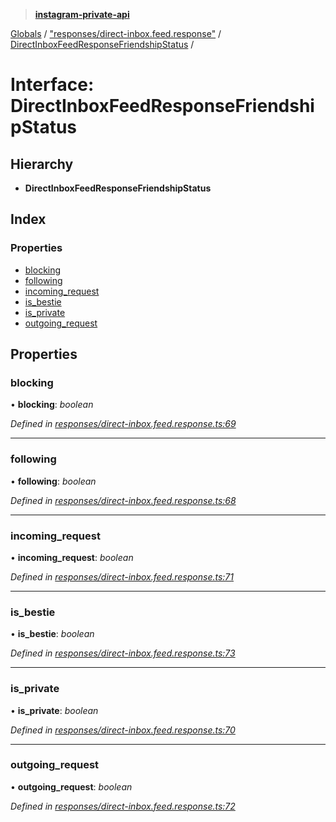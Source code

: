 > **[instagram-private-api](../README.md)**

[Globals](../globals.md) / ["responses/direct-inbox.feed.response"](../modules/_responses_direct_inbox_feed_response_.md) / [DirectInboxFeedResponseFriendshipStatus](_responses_direct_inbox_feed_response_.directinboxfeedresponsefriendshipstatus.md) /

# Interface: DirectInboxFeedResponseFriendshipStatus

## Hierarchy

* **DirectInboxFeedResponseFriendshipStatus**

## Index

### Properties

* [blocking](_responses_direct_inbox_feed_response_.directinboxfeedresponsefriendshipstatus.md#blocking)
* [following](_responses_direct_inbox_feed_response_.directinboxfeedresponsefriendshipstatus.md#following)
* [incoming_request](_responses_direct_inbox_feed_response_.directinboxfeedresponsefriendshipstatus.md#incoming_request)
* [is_bestie](_responses_direct_inbox_feed_response_.directinboxfeedresponsefriendshipstatus.md#is_bestie)
* [is_private](_responses_direct_inbox_feed_response_.directinboxfeedresponsefriendshipstatus.md#is_private)
* [outgoing_request](_responses_direct_inbox_feed_response_.directinboxfeedresponsefriendshipstatus.md#outgoing_request)

## Properties

###  blocking

• **blocking**: *boolean*

*Defined in [responses/direct-inbox.feed.response.ts:69](https://github.com/Nerixyz/instagram-private-api/blob/e5037ee/src/responses/direct-inbox.feed.response.ts#L69)*

___

###  following

• **following**: *boolean*

*Defined in [responses/direct-inbox.feed.response.ts:68](https://github.com/Nerixyz/instagram-private-api/blob/e5037ee/src/responses/direct-inbox.feed.response.ts#L68)*

___

###  incoming_request

• **incoming_request**: *boolean*

*Defined in [responses/direct-inbox.feed.response.ts:71](https://github.com/Nerixyz/instagram-private-api/blob/e5037ee/src/responses/direct-inbox.feed.response.ts#L71)*

___

###  is_bestie

• **is_bestie**: *boolean*

*Defined in [responses/direct-inbox.feed.response.ts:73](https://github.com/Nerixyz/instagram-private-api/blob/e5037ee/src/responses/direct-inbox.feed.response.ts#L73)*

___

###  is_private

• **is_private**: *boolean*

*Defined in [responses/direct-inbox.feed.response.ts:70](https://github.com/Nerixyz/instagram-private-api/blob/e5037ee/src/responses/direct-inbox.feed.response.ts#L70)*

___

###  outgoing_request

• **outgoing_request**: *boolean*

*Defined in [responses/direct-inbox.feed.response.ts:72](https://github.com/Nerixyz/instagram-private-api/blob/e5037ee/src/responses/direct-inbox.feed.response.ts#L72)*